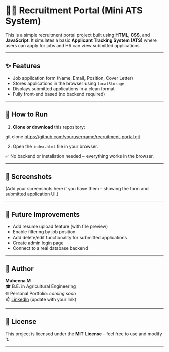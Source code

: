 # 🧑‍💼 Recruitment Portal (Mini ATS System)

This is a simple recruitment portal project built using **HTML**, **CSS**, and **JavaScript**. It simulates a basic **Applicant Tracking System (ATS)** where users can apply for jobs and HR can view submitted applications.

---

## ✨ Features

- Job application form (Name, Email, Position, Cover Letter)
- Stores applications in the browser using `localStorage`
- Displays submitted applications in a clean format
- Fully front-end based (no backend required)

---

## 🚀 How to Run

1. **Clone or download** this repository:

git clone https://github.com/yourusername/recruitment-portal.git

2. Open the `index.html` file in your browser.

✅ No backend or installation needed – everything works in the browser.

---

## 📸 Screenshots

(Add your screenshots here if you have them – showing the form and submitted application UI.)

---

## 📌 Future Improvements

- Add resume upload feature (with file preview)
- Enable filtering by job position
- Add delete/edit functionality for submitted applications
- Create admin login page
- Connect to a real database backend

---

## 👤 Author

**Mubeena M**  
🎓 B.E. in Agricultural Engineering  
🌐 Personal Portfolio: *coming soon*  
📫 [LinkedIn](https://linkedin.com) (update with your link)

---

## 📃 License

This project is licensed under the **MIT License** – feel free to use and modify it.

---


  
